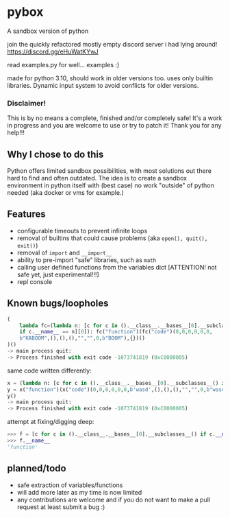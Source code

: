 # pybox
A sandbox version of python

join the quickly refactored mostly empty discord server i had lying around!
https://discord.gg/eHuWatKYwJ

read examples.py for well... examples :)

made for python 3.10, should work in older versions too. uses only builtin libraries.
Dynamic input system to avoid conflicts for older versions.

### Disclaimer! 
This is by no means a complete, finished and/or completely safe!
It's a work in progress and you are welcome to use or try to patch it!
Thank you for any help!!!
## Why I chose to do this
Python offers limited sandbox possibilities, with most solutions out there hard to find and often outdated. The idea is to create a sandbox environment in python itself with (best case) no work "outside" of python needed (aka docker or vms for example.)
## Features
- configurable timeouts to prevent infinite loops
- removal of builtins that could cause problems (aka `open(), quit(), exit()`)
- removal of `import` and `__import__`
- ability to pre-import "safe" libraries, such as `math`
- calling user defined functions from the variables dict [ATTENTION! not safe yet, just experimental!!!]
- repl console
## Known bugs/loopholes
```py
(  
    lambda fc=(lambda n: [c for c in ().__class__.__bases__[0].__subclasses__()  
    if c.__name__ == n][0]): fc("function")(fc("code")(0,0,0,0,0,0,  
    b"KABOOM",(),(),(),"","",0,b"BOOM"),{})()  
)()  
-> main process quit: 
-> Process finished with exit code -1073741819 (0xC0000005)
```
same code written differently:
```py
x = (lambda n: [c for c in ().__class__.__bases__[0].__subclasses__() if c.__name__ == n][0])
y = x("function")(x("code")(0,0,0,0,0,0,b'wasd',(),(),(),"","",0,b"wasddeath"),{})
y()
-> main process quit: 
-> Process finished with exit code -1073741819 (0xC0000005)
```
attempt at fixing/digging deep:
```py
>>> f = [c for c in ().__class__.__bases__[0].__subclasses__() if c.__name__ == 'function'][0]
>>> f.__name__
'function'
```
## planned/todo
- safe extraction of variables/functions
- will add more later as my time is now limited
- any contributions are welcome and if you do not want to make a pull request at least submit a bug :)
